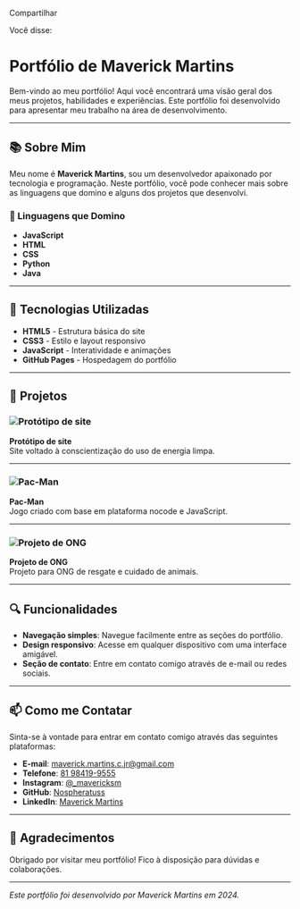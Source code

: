 Compartilhar


Você disse:
# Portfólio de Maverick Martins

Bem-vindo ao meu portfólio! Aqui você encontrará uma visão geral dos meus projetos, habilidades e experiências. Este portfólio foi desenvolvido para apresentar meu trabalho na área de desenvolvimento.

---

## 📚 Sobre Mim

Meu nome é **Maverick Martins**, sou um desenvolvedor apaixonado por tecnologia e programação. Neste portfólio, você pode conhecer mais sobre as linguagens que domino e alguns dos projetos que desenvolvi.

### 🔧 Linguagens que Domino
- **JavaScript**
- **HTML**
- **CSS**
- **Python**
- **Java**

---

## 🚀 Tecnologias Utilizadas

- **HTML5** - Estrutura básica do site
- **CSS3** - Estilo e layout responsivo
- **JavaScript** - Interatividade e animações
- **GitHub Pages** - Hospedagem do portfólio

---

## 💼 Projetos

### ![Protótipo de site](imagens/energia.png)
**Protótipo de site**  
Site voltado à conscientização do uso de energia limpa.

---

### ![Pac-Man](imagens/pacman.png)
**Pac-Man**  
Jogo criado com base em plataforma nocode e JavaScript.

---

### ![Projeto de ONG](imagens/sosanimais.png)
**Projeto de ONG**  
Projeto para ONG de resgate e cuidado de animais.


---

## 🔍 Funcionalidades

- **Navegação simples**: Navegue facilmente entre as seções do portfólio.
- **Design responsivo**: Acesse em qualquer dispositivo com uma interface amigável.
- **Seção de contato**: Entre em contato comigo através de e-mail ou redes sociais.

---

## 📫 Como me Contatar

Sinta-se à vontade para entrar em contato comigo através das seguintes plataformas:

- **E-mail**: [maverick.martins.c.jr@gmail.com](mailto:maverick.martins.c.jr@gmail.com)
- **Telefone**: [81 98419-9555](tel:81984199555)
- **Instagram**: [@_mavericksm](https://www.instagram.com/_mavericksm/)
- **GitHub**: [Nospheratuss](https://github.com/Nospheratuss)
- **LinkedIn**: [Maverick Martins](https://www.linkedin.com/in/maverick-martins-4500442ba/)

---

## 🌟 Agradecimentos

Obrigado por visitar meu portfólio! Fico à disposição para dúvidas e colaborações.

---

*Este portfólio foi desenvolvido por Maverick Martins em 2024.*
